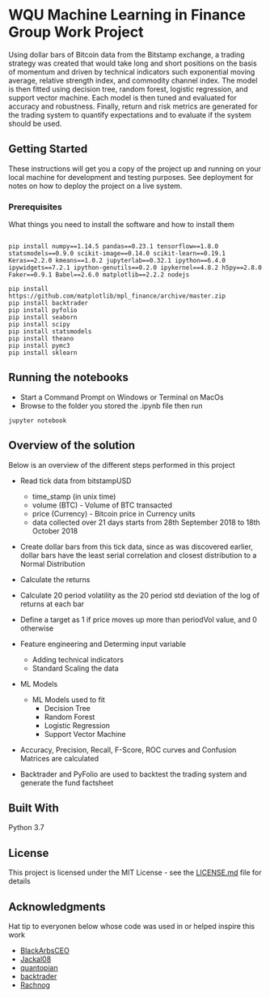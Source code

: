 # WQU Machine Learning in Finance Group Work Project

Using dollar bars of Bitcoin data from the Bitstamp exchange, a trading strategy was created that would take long and short positions on the basis of momentum and driven by technical indicators such exponential moving average, relative strength index, and commodity channel index.  The model is then fitted using decision tree, random forest, logistic regression, and support vector machine.  Each model is then tuned and evaluated for accuracy and robustness.  Finally, return and risk metrics are generated for the trading system to quantify expectations and to evaluate if the system should be used. 

## Getting Started

These instructions will get you a copy of the project up and running on your local machine for development and testing purposes. See deployment for notes on how to deploy the project on a live system.

### Prerequisites

What things you need to install the software and how to install them
```

pip install numpy==1.14.5 pandas==0.23.1 tensorflow==1.8.0 statsmodels==0.9.0 scikit-image==0.14.0 scikit-learn==0.19.1 Keras==2.2.0 kmeans==1.0.2 jupyterlab==0.32.1 ipython==6.4.0 ipywidgets==7.2.1 ipython-genutils==0.2.0 ipykernel==4.8.2 h5py==2.8.0 Faker==0.9.1 Babel==2.6.0 matplotlib==2.2.2 nodejs

pip install https://github.com/matplotlib/mpl_finance/archive/master.zip
pip install backtrader
pip install pyfolio
pip install seaborn
pip install scipy
pip install statsmodels
pip install theano
pip install pymc3
pip install sklearn
```


## Running the notebooks

- Start a Command Prompt on Windows or Terminal on MacOs
- Browse to the folder you stored the .ipynb file then run 
```
jupyter notebook
```

## Overview of the solution

Below is an overview of the different steps performed in this project

* Read tick data from bitstampUSD 
  * time_stamp (in unix time)
  * volume (BTC) - Volume of BTC transacted
  * price (Currency) - Bitcoin price in Currency units
  * data collected over 21 days starts from 28th September 2018 to 18th October 2018

* Create dollar bars from this tick data, since as was discovered earlier, dollar bars have the least serial correlation and closest distribution to a Normal Distribution

* Calculate the returns

* Calculate 20 period volatility as the 20 period std deviation of the log of returns at each bar

* Define a target as 1 if price moves up more than periodVol value, and 0 otherwise

* Feature engineering and Determing input variable
  * Adding technical indicators
  * Standard Scaling the data 

* ML Models
  * ML Models used to fit
    * Decision Tree
    * Random Forest
    * Logistic Regression
    * Support Vector Machine

* Accuracy, Precision, Recall, F-Score, ROC curves and Confusion Matrices are calculated 

* Backtrader and PyFolio are used to backtest the trading system and generate the fund factsheet

## Built With

Python 3.7

## License

This project is licensed under the MIT License - see the [LICENSE.md](LICENSE.md) file for details

## Acknowledgments

Hat tip to everyonen below whose code was used in or helped inspire this work

* [BlackArbsCEO](https://github.com/BlackArbsCEO/Adv_Fin_ML_Exercises)
* [Jackal08](https://github.com/Jackal08/Adv_Fin_ML_Exercises)
* [quantopian](https://github.com/quantopian/pyfolio)
* [backtrader](https://github.com/backtrader/backtrader)
* [Rachnog](https://github.com/Rachnog/Deep-Trading)

